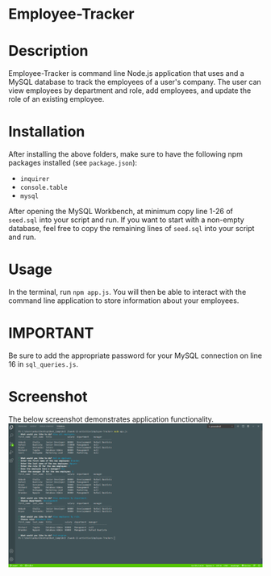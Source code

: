 # Employee-Tracker

# Description
Employee-Tracker is command line Node.js application that uses and a MySQL database to track the employees of a user's company. The user can view employees by department and role, add employees, and update the role of an existing employee.

# Installation
After installing the above folders, make sure to have the following npm packages installed (see `package.json`):
* `inquirer`
* `console.table`
* `mysql`

After opening the MySQL Workbench, at minimum copy line 1-26 of `seed.sql` into your script and run. If you want to start with a non-empty database, feel free to copy the remaining lines of `seed.sql` into your script and run.

# Usage
In the terminal, run `npm app.js`. You will then be able to interact with the command line application to store information about your employees.

# IMPORTANT
Be sure to add the appropriate password for your MySQL connection on line 16 in `sql_queries.js`.

# Screenshot
The below screenshot demonstrates application functionality.
![Screenshot 1](https://github.com/ankushchalla/Employee-Tracker/blob/main/screenshot.png)